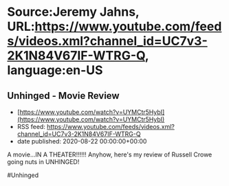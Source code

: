 # Source:Jeremy Jahns, URL:https://www.youtube.com/feeds/videos.xml?channel_id=UC7v3-2K1N84V67IF-WTRG-Q, language:en-US

## Unhinged - Movie Review
 - [https://www.youtube.com/watch?v=UYMCtr5HybI](https://www.youtube.com/watch?v=UYMCtr5HybI)
 - RSS feed: https://www.youtube.com/feeds/videos.xml?channel_id=UC7v3-2K1N84V67IF-WTRG-Q
 - date published: 2020-08-22 00:00:00+00:00

A movie...IN A THEATER!!!!!! Anyhow, here's my review of Russell Crowe going nuts in UNHINGED!

#Unhinged

